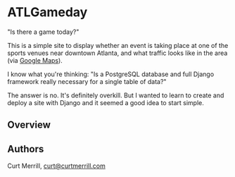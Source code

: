 # ATLGameday

"Is there a game today?"

This is a simple site to display whether an event is taking place at one of the sports venues near downtown Atlanta, and what traffic looks like in the area (via [Google Maps](https://developers.google.com/maps/)).

I know what you're thinking: "Is a PostgreSQL database and full Django framework really necessary for a single table of data?"

The answer is no. It's definitely overkill. But I wanted to learn to create and deploy a site with Django and it seemed a good idea to start simple.

## Overview



## Authors

Curt Merrill, curt@curtmerrill.com


